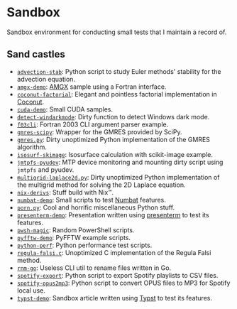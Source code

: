 # Sandbox

Sandbox environment for conducting small tests that I maintain a record of.

## Sand castles

<!-- markdownlint-disable MD013 -->

- [`advection-stab`](./advection-stab): Python script to study Euler methods' stability for the advection equation.
- [`amgx-demo`](./amgx-demo): [AMGX](https://developer.nvidia.com/amgx) sample using a Fortran interface.
- [`coconut-factorial`](./coconut-factorial): Elegant and pointless factorial implementation in [Coconut](http://coconut-lang.org).
- [`cuda-demo`](./cuda-demo): Small CUDA samples.
- [`detect-windarkmode`](./detect-windarkmode): Dirty function to detect Windows dark mode.
- [`f03cli`](./f03cli): Fortran 2003 CLI argument parser example.
- [`gmres-scipy`](./gmres-scipy): Wrapper for the GMRES provided by SciPy.
- [`gmres.py`](./gmres.py): Dirty unoptimized Python implementation of the GMRES algorithm.
- [`isosurf-skimage`](./isosurf-skimage): Isosurface calculation with scikit-image example.
- [`jmtpfs-pyudev`](./jmtpfs-pyudev): MTP device monitoring and mounting dirty script using `jmtpfs` and pyudev.
- [`multigrid-laplace2d.py`](./multigrid-laplace2d.py): Dirty unoptimized Python implementation of the multigrid method for solving the 2D Laplace equation.
- [`nix-derivs`](./nix-derivs): Stuff build with Nix™.
- [`numbat-demo`](./numbat-demo): Small scripts to test [Numbat](https://numbat.dev) features.
- [`porn.py`](./porn.py): Cool and horrific miscellaneous Python stuff.
- [`presenterm-demo`](./presenterm-demo): Presentation written using [presenterm](https://github.com/mfontanini/presenterm) to test its features.
- [`pwsh-magic`](./pwsh-magic): Random PowerShell scripts.
- [`pyfftw-demo`](./pyfftw-demo): PyFFTW example scripts.
- [`python-perf`](./python-perf): Python performance test scripts.
- [`regula-falsi.c`](./regula-falsi.c): Unoptimized C implementation of the Regula Falsi method.
- [`rnm-go`](./rnm-go): Useless CLI util to rename files written in Go.
- [`spotify-export`](./spotify-export): Python script to export Spotify playlists to CSV files.
- [`spotify-opus2mp3`](./spotify-opus2mp3): Python script to convert OPUS files to MP3 for Spotify local use.
- [`typst-demo`](./typst-demo): Sandbox article written using [Typst](https://typst.app) to test its features.

